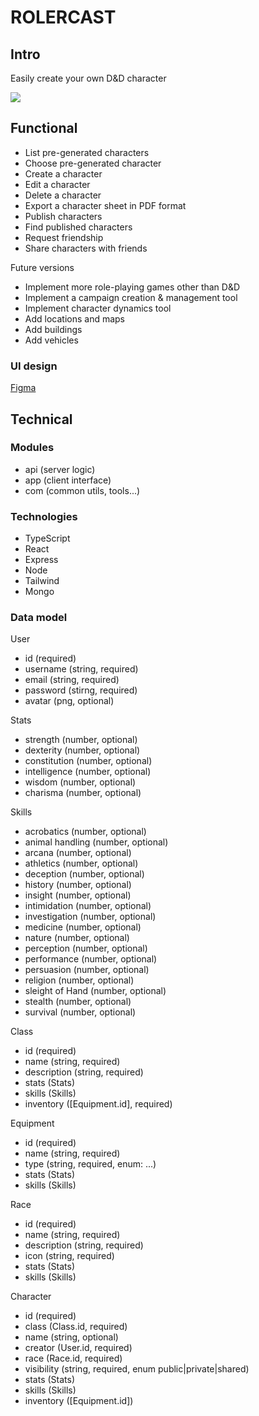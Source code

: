 # ROLERCAST

## Intro

Easily create your own D&D character

![](https://media.giphy.com/media/LmTQNn97DI0SfSu1Ws/giphy.gif?cid=790b7611v347symzgmqfnl8vzky4fqw8c6k9i5zk94sa9ad0&ep=v1_gifs_search&rid=giphy.gif&ct=g)

## Functional

- List pre-generated characters
- Choose pre-generated character
- Create a character
- Edit a character
- Delete a character
- Export a character sheet in PDF format
- Publish characters
- Find published characters
- Request friendship
- Share characters with friends

Future versions

- Implement more role-playing games other than D&D
- Implement a campaign creation & management tool
- Implement character dynamics tool
- Add locations and maps
- Add buildings
- Add vehicles


### UI design

[Figma](https://www.figma.com/file/ZmMniRVfWilNewsr5R07BQ/Rolercast?type=design&node-id=0-1&mode=design&t=7S9MgdeeESf4NqfP-0)

## Technical

### Modules

- api (server logic)
- app (client interface)
- com (common utils, tools...)

### Technologies

- TypeScript
- React
- Express
- Node
- Tailwind
- Mongo

### Data model

User
- id (required)
- username (string, required)
- email (string, required)
- password (stirng, required)
- avatar (png, optional)

Stats
- strength (number, optional)
- dexterity (number, optional)
- constitution (number, optional)
- intelligence (number, optional)
- wisdom (number, optional)
- charisma (number, optional)

Skills
- acrobatics (number, optional)
- animal handling (number, optional)
- arcana (number, optional)
- athletics (number, optional)
- deception (number, optional)
- history (number, optional)
- insight (number, optional)
- intimidation (number, optional)
- investigation (number, optional)
- medicine (number, optional)
- nature (number, optional)
- perception (number, optional)
- performance (number, optional)
- persuasion (number, optional)
- religion (number, optional)
- sleight of Hand (number, optional)
- stealth (number, optional)
- survival (number, optional)

Class
- id (required)
- name (string, required)
- description (string, required)
- stats (Stats)
- skills (Skills)
- inventory ([Equipment.id], required)

Equipment 
- id (required)
- name (string, required)
- type (string, required, enum: ...)
- stats (Stats)
- skills (Skills)

Race
- id (required)
- name (string, required)
- description (string, required)
- icon (string, required)
- stats (Stats)
- skills (Skills)

Character
- id (required)
- class (Class.id, required)
- name (string, optional)
- creator (User.id, required)
- race (Race.id, required)
- visibility (string, required, enum public|private|shared)
- stats (Stats)
- skills (Skills)
- inventory ([Equipment.id])